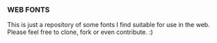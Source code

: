 ### WEB FONTS

This is just a repository of some fonts I find suitable for use in the web. Please feel free to clone, fork or even contribute. :)
